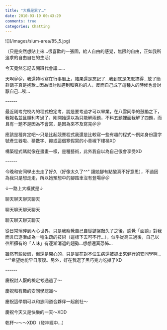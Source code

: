 ```yaml
---
title: "大概是累了…"
date: 2010-03-19 00:43:29
comments: true
categories: Chatting
---
```

<p>![](/images/slum-area/85_5.jpg)</p><p>（只是突然想貼上來&hellip;很喜歡的一張圖，給人自由的感覺，無限的自由，正如我所追求的自由自在的生活）</p><p>今天竟然忘記去開班代會議&hellip;&hellip;</p><p>天啊＠＠，我還特地寫在行事曆上，結果還是忘記了&hellip;我到底是怎麼搞得&hellip;放了簡群鴿子真是抱歉&hellip;因為很討厭遲到和爽約的人，反而自己成了這種人的時候也會討厭自己&hellip;唉&hellip;</p><p>------</p><p>最近剛考完校內的程式檢定考，說是要考過才可以畢業，在八雲同學的鼓勵之下，我報名並且順利考過了，剛開始還以為只能解兩題，不料五題裡面我解了四題，而且有一題不是因為不會寫，是因為來不及寫完＠＠</p><p>應該是種肯定吧～只是比起競賽程式我還是比較寫一些有趣的程式～例如身份證字號產生器啦、猜數字、抑或這個寒假寫的小青椒下樓梯XD</p><p>構築程式碼就像在畫畫一樣，是種藝術，此外我自以為自己很會享受XD</p><p>------</p><p>今晚和安同學出去走了好久（好像太久了^^" 讓她腳有點酸真不好意思），不過因為我只是想走走，所以她預想中的腳踏車沒有登場＠＠</p><p>&darr;一路上大概就是&darr;</p><p>聊天聊天聊天聊天</p><p>聊天聊天聊天聊天</p><p>聊天聊天聊天聊天</p><p>從日常瑣碎到內心世界，只是我察覺自己自從鍵盤敲久了之後，感覺「面談」對我而言已逐漸成為一種生疏的技術（這樣下去可不行&hellip;），似乎從高三過後，自己以往所擁有的「人味」有逐漸消退的趨勢&hellip;想想還真恐怖&hellip;</p><p>雖然有些疲憊，但還是開心的，只是實在對不住生病還被抓出來健行的安同學啊&hellip;^^"希望她能早日康復。另外，好在我選了黑巧克力吃掉了XD</p><p>------</p><p>慶祝討人厭的檢定考通過了～</p><p>慶祝和有趣的安同學認識～</p><p>慶祝這學期可以和志同道合夥伴一起創社～</p><p>慶祝今天又是快樂的一天～XDD</p><p>乾杯～～～XDD（發神經中&hellip;）</p><p>&nbsp;</p>
